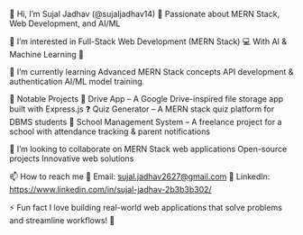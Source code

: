 👋 Hi, I’m Sujal Jadhav (@sujaljadhav14)
🚀 Passionate about MERN Stack, Web Development, and AI/ML

👀 I’m interested in
Full-Stack Web Development (MERN Stack) 💻 With AI & Machine Learning 🤖 

🌱 I’m currently learning
Advanced MERN Stack concepts
API development & authentication
AI/ML model training

💼 Notable Projects
🚗 Drive App – A Google Drive-inspired file storage app built with Express.js
❓ Quiz Generator – A MERN stack quiz platform for DBMS students
🏫 School Management System – A freelance project for a school with attendance tracking & parent notifications

💞️ I’m looking to collaborate on
MERN Stack web applications
Open-source projects
Innovative web solutions

📫 How to reach me
📩 Email: sujal.jadhav2627@gmail.com
💼 LinkedIn: https://www.linkedin.com/in/sujal-jadhav-2b3b3b302/

⚡ Fun fact
I love building real-world web applications that solve problems and streamline workflows! 🚀
